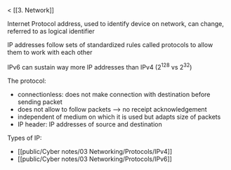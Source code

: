 < [[3. Network]]

Internet Protocol address, used to identify device on network, can change, referred to as logical identifier

IP addresses follow sets of standardized rules called protocols to allow them to work with each other

IPv6 can sustain way more IP addresses than IPv4 ($2^{128}$ vs $2^{32}$)

The protocol:
- connectionless: does not make connection with destination before sending packet
- does not allow to follow packets --> no receipt acknowledgement 
- independent of medium on which it is used but adapts  size of packets
- IP header: IP addresses of source and destination

Types of IP: 
- [[public/Cyber notes/03 Networking/Protocols/IPv4]]
- [[public/Cyber notes/03 Networking/Protocols/IPv6]]